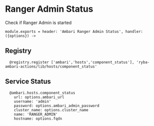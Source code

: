 
# Ranger Admin Status

Check if Ranger Admin is started

    module.exports = header: 'Ambari Ranger Admin Status', handler: ({options}) ->

## Registry

      @registry.register ['ambari','hosts','component_status'], 'ryba-ambari-actions/lib/hosts/component_status'

## Service Status

      @ambari.hosts.component_status
        url: options.ambari_url
        username: 'admin'
        password: options.ambari_admin_password
        cluster_name: options.cluster_name
        name: 'RANGER_ADMIN'
        hostname: options.fqdn
